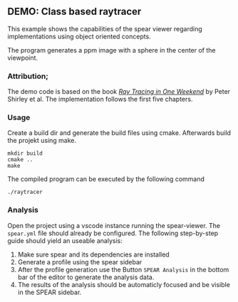 ## DEMO: Class based raytracer

This example shows the capabilities of the spear viewer regarding implementations using object oriented concepts.

The program generates a ppm image with a sphere in the center of the viewpoint.

### Attribution;

The demo code is based on the book [_Ray Tracing in One Weekend_](https://raytracing.github.io/books/RayTracingInOneWeekend.html)
by Peter Shirley et al. The implementation follows the first five chapters.

### Usage

Create a build dir and generate the build files using cmake. Afterwards build the projekt using make.
```
mkdir build
cmake ..
make
```
The compiled program can be executed by the following command
```
./raytracer
```

### Analysis

Open the project using a vscode instance running the spear-viewer. The `spear.yml` file should already be configured. The following step-by-step guide should yield an useable analysis:

1) Make sure spear and its dependencies are installed
2) Generate a profile using the spear sidebar
3) After the profile generation use the Button `SPEAR Analysis` in the bottom bar of the editor to generate the analysis data.
4) The results of the analysis should be automaticly focused and be visible in the SPEAR sidebar.